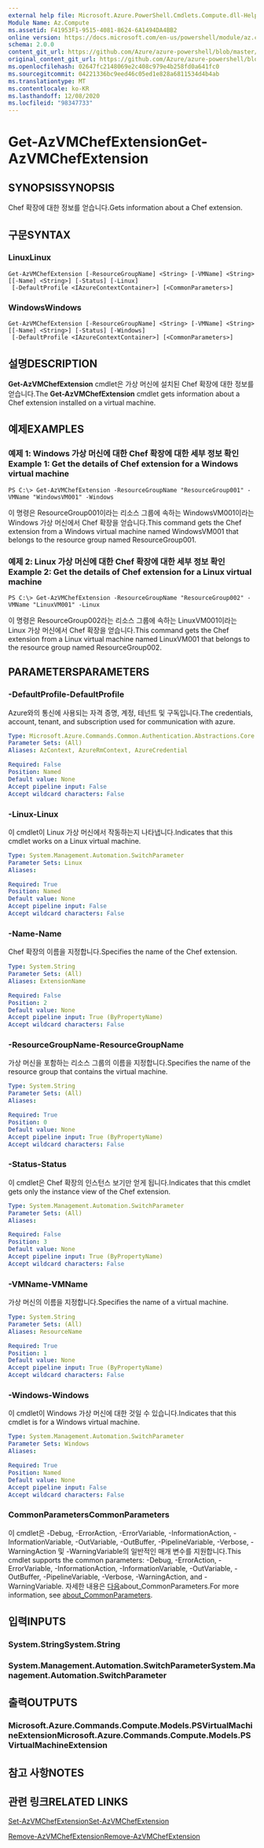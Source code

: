 ```yaml
---
external help file: Microsoft.Azure.PowerShell.Cmdlets.Compute.dll-Help.xml
Module Name: Az.Compute
ms.assetid: F41953F1-9515-4081-8624-6A1494DA4BB2
online version: https://docs.microsoft.com/en-us/powershell/module/az.compute/get-azvmchefextension
schema: 2.0.0
content_git_url: https://github.com/Azure/azure-powershell/blob/master/src/Compute/Compute/help/Get-AzVMChefExtension.md
original_content_git_url: https://github.com/Azure/azure-powershell/blob/master/src/Compute/Compute/help/Get-AzVMChefExtension.md
ms.openlocfilehash: 02647fc2148069e2c408c979e4b258fd0a641fc0
ms.sourcegitcommit: 04221336bc9eed46c05ed1e828a6811534d4b4ab
ms.translationtype: MT
ms.contentlocale: ko-KR
ms.lasthandoff: 12/08/2020
ms.locfileid: "98347733"
---
```

# <span data-ttu-id="35e19-101">Get-AzVMChefExtension</span><span class="sxs-lookup"><span data-stu-id="35e19-101">Get-AzVMChefExtension</span></span>

## <span data-ttu-id="35e19-102">SYNOPSIS</span><span class="sxs-lookup"><span data-stu-id="35e19-102">SYNOPSIS</span></span>
<span data-ttu-id="35e19-103">Chef 확장에 대한 정보를 얻습니다.</span><span class="sxs-lookup"><span data-stu-id="35e19-103">Gets information about a Chef extension.</span></span>

## <span data-ttu-id="35e19-104">구문</span><span class="sxs-lookup"><span data-stu-id="35e19-104">SYNTAX</span></span>

### <span data-ttu-id="35e19-105">Linux</span><span class="sxs-lookup"><span data-stu-id="35e19-105">Linux</span></span>
```
Get-AzVMChefExtension [-ResourceGroupName] <String> [-VMName] <String> [[-Name] <String>] [-Status] [-Linux]
 [-DefaultProfile <IAzureContextContainer>] [<CommonParameters>]
```

### <span data-ttu-id="35e19-106">Windows</span><span class="sxs-lookup"><span data-stu-id="35e19-106">Windows</span></span>
```
Get-AzVMChefExtension [-ResourceGroupName] <String> [-VMName] <String> [[-Name] <String>] [-Status] [-Windows]
 [-DefaultProfile <IAzureContextContainer>] [<CommonParameters>]
```

## <span data-ttu-id="35e19-107">설명</span><span class="sxs-lookup"><span data-stu-id="35e19-107">DESCRIPTION</span></span>
<span data-ttu-id="35e19-108">**Get-AzVMChefExtension** cmdlet은 가상 머신에 설치된 Chef 확장에 대한 정보를 얻습니다.</span><span class="sxs-lookup"><span data-stu-id="35e19-108">The **Get-AzVMChefExtension** cmdlet gets information about a Chef extension installed on a virtual machine.</span></span>

## <span data-ttu-id="35e19-109">예제</span><span class="sxs-lookup"><span data-stu-id="35e19-109">EXAMPLES</span></span>

### <span data-ttu-id="35e19-110">예제 1: Windows 가상 머신에 대한 Chef 확장에 대한 세부 정보 확인</span><span class="sxs-lookup"><span data-stu-id="35e19-110">Example 1: Get the details of Chef extension for a Windows virtual machine</span></span>
```
PS C:\> Get-AzVMChefExtension -ResourceGroupName "ResourceGroup001" -VMName "WindowsVM001" -Windows
```

<span data-ttu-id="35e19-111">이 명령은 ResourceGroup001이라는 리소스 그룹에 속하는 WindowsVM001이라는 Windows 가상 머신에서 Chef 확장을 얻습니다.</span><span class="sxs-lookup"><span data-stu-id="35e19-111">This command gets the Chef extension from a Windows virtual machine named WindowsVM001 that belongs to the resource group named ResourceGroup001.</span></span>

### <span data-ttu-id="35e19-112">예제 2: Linux 가상 머신에 대한 Chef 확장에 대한 세부 정보 확인</span><span class="sxs-lookup"><span data-stu-id="35e19-112">Example 2: Get the details of Chef extension for a Linux virtual machine</span></span>
```
PS C:\> Get-AzVMChefExtension -ResourceGroupName "ResourceGroup002" -VMName "LinuxVM001" -Linux
```

<span data-ttu-id="35e19-113">이 명령은 ResourceGroup002라는 리소스 그룹에 속하는 LinuxVM001이라는 Linux 가상 머신에서 Chef 확장을 얻습니다.</span><span class="sxs-lookup"><span data-stu-id="35e19-113">This command gets the Chef extension from a Linux virtual machine named LinuxVM001 that belongs to the resource group named ResourceGroup002.</span></span>

## <span data-ttu-id="35e19-114">PARAMETERS</span><span class="sxs-lookup"><span data-stu-id="35e19-114">PARAMETERS</span></span>

### <span data-ttu-id="35e19-115">-DefaultProfile</span><span class="sxs-lookup"><span data-stu-id="35e19-115">-DefaultProfile</span></span>
<span data-ttu-id="35e19-116">Azure와의 통신에 사용되는 자격 증명, 계정, 테넌트 및 구독입니다.</span><span class="sxs-lookup"><span data-stu-id="35e19-116">The credentials, account, tenant, and subscription used for communication with azure.</span></span>

```yaml
Type: Microsoft.Azure.Commands.Common.Authentication.Abstractions.Core.IAzureContextContainer
Parameter Sets: (All)
Aliases: AzContext, AzureRmContext, AzureCredential

Required: False
Position: Named
Default value: None
Accept pipeline input: False
Accept wildcard characters: False
```

### <span data-ttu-id="35e19-117">-Linux</span><span class="sxs-lookup"><span data-stu-id="35e19-117">-Linux</span></span>
<span data-ttu-id="35e19-118">이 cmdlet이 Linux 가상 머신에서 작동하는지 나타냅니다.</span><span class="sxs-lookup"><span data-stu-id="35e19-118">Indicates that this cmdlet works on a Linux virtual machine.</span></span>

```yaml
Type: System.Management.Automation.SwitchParameter
Parameter Sets: Linux
Aliases:

Required: True
Position: Named
Default value: None
Accept pipeline input: False
Accept wildcard characters: False
```

### <span data-ttu-id="35e19-119">-Name</span><span class="sxs-lookup"><span data-stu-id="35e19-119">-Name</span></span>
<span data-ttu-id="35e19-120">Chef 확장의 이름을 지정합니다.</span><span class="sxs-lookup"><span data-stu-id="35e19-120">Specifies the name of the Chef extension.</span></span>

```yaml
Type: System.String
Parameter Sets: (All)
Aliases: ExtensionName

Required: False
Position: 2
Default value: None
Accept pipeline input: True (ByPropertyName)
Accept wildcard characters: False
```

### <span data-ttu-id="35e19-121">-ResourceGroupName</span><span class="sxs-lookup"><span data-stu-id="35e19-121">-ResourceGroupName</span></span>
<span data-ttu-id="35e19-122">가상 머신을 포함하는 리소스 그룹의 이름을 지정합니다.</span><span class="sxs-lookup"><span data-stu-id="35e19-122">Specifies the name of the resource group that contains the virtual machine.</span></span>

```yaml
Type: System.String
Parameter Sets: (All)
Aliases:

Required: True
Position: 0
Default value: None
Accept pipeline input: True (ByPropertyName)
Accept wildcard characters: False
```

### <span data-ttu-id="35e19-123">-Status</span><span class="sxs-lookup"><span data-stu-id="35e19-123">-Status</span></span>
<span data-ttu-id="35e19-124">이 cmdlet은 Chef 확장의 인스턴스 보기만 얻게 됩니다.</span><span class="sxs-lookup"><span data-stu-id="35e19-124">Indicates that this cmdlet gets only the instance view of the Chef extension.</span></span>

```yaml
Type: System.Management.Automation.SwitchParameter
Parameter Sets: (All)
Aliases:

Required: False
Position: 3
Default value: None
Accept pipeline input: True (ByPropertyName)
Accept wildcard characters: False
```

### <span data-ttu-id="35e19-125">-VMName</span><span class="sxs-lookup"><span data-stu-id="35e19-125">-VMName</span></span>
<span data-ttu-id="35e19-126">가상 머신의 이름을 지정합니다.</span><span class="sxs-lookup"><span data-stu-id="35e19-126">Specifies the name of a virtual machine.</span></span>

```yaml
Type: System.String
Parameter Sets: (All)
Aliases: ResourceName

Required: True
Position: 1
Default value: None
Accept pipeline input: True (ByPropertyName)
Accept wildcard characters: False
```

### <span data-ttu-id="35e19-127">-Windows</span><span class="sxs-lookup"><span data-stu-id="35e19-127">-Windows</span></span>
<span data-ttu-id="35e19-128">이 cmdlet이 Windows 가상 머신에 대한 것일 수 있습니다.</span><span class="sxs-lookup"><span data-stu-id="35e19-128">Indicates that this cmdlet is for a Windows virtual machine.</span></span>

```yaml
Type: System.Management.Automation.SwitchParameter
Parameter Sets: Windows
Aliases:

Required: True
Position: Named
Default value: None
Accept pipeline input: False
Accept wildcard characters: False
```

### <span data-ttu-id="35e19-129">CommonParameters</span><span class="sxs-lookup"><span data-stu-id="35e19-129">CommonParameters</span></span>
<span data-ttu-id="35e19-130">이 cmdlet은 -Debug, -ErrorAction, -ErrorVariable, -InformationAction, -InformationVariable, -OutVariable, -OutBuffer, -PipelineVariable, -Verbose, -WarningAction 및 -WarningVariable의 일반적인 매개 변수를 지원합니다.</span><span class="sxs-lookup"><span data-stu-id="35e19-130">This cmdlet supports the common parameters: -Debug, -ErrorAction, -ErrorVariable, -InformationAction, -InformationVariable, -OutVariable, -OutBuffer, -PipelineVariable, -Verbose, -WarningAction, and -WarningVariable.</span></span> <span data-ttu-id="35e19-131">자세한 내용은 [다음](http://go.microsoft.com/fwlink/?LinkID=113216)about_CommonParameters.</span><span class="sxs-lookup"><span data-stu-id="35e19-131">For more information, see [about_CommonParameters](http://go.microsoft.com/fwlink/?LinkID=113216).</span></span>

## <span data-ttu-id="35e19-132">입력</span><span class="sxs-lookup"><span data-stu-id="35e19-132">INPUTS</span></span>

### <span data-ttu-id="35e19-133">System.String</span><span class="sxs-lookup"><span data-stu-id="35e19-133">System.String</span></span>

### <span data-ttu-id="35e19-134">System.Management.Automation.SwitchParameter</span><span class="sxs-lookup"><span data-stu-id="35e19-134">System.Management.Automation.SwitchParameter</span></span>

## <span data-ttu-id="35e19-135">출력</span><span class="sxs-lookup"><span data-stu-id="35e19-135">OUTPUTS</span></span>

### <span data-ttu-id="35e19-136">Microsoft.Azure.Commands.Compute.Models.PSVirtualMachineExtension</span><span class="sxs-lookup"><span data-stu-id="35e19-136">Microsoft.Azure.Commands.Compute.Models.PSVirtualMachineExtension</span></span>

## <span data-ttu-id="35e19-137">참고 사항</span><span class="sxs-lookup"><span data-stu-id="35e19-137">NOTES</span></span>

## <span data-ttu-id="35e19-138">관련 링크</span><span class="sxs-lookup"><span data-stu-id="35e19-138">RELATED LINKS</span></span>

[<span data-ttu-id="35e19-139">Set-AzVMChefExtension</span><span class="sxs-lookup"><span data-stu-id="35e19-139">Set-AzVMChefExtension</span></span>](./Set-AzVMChefExtension.md)

[<span data-ttu-id="35e19-140">Remove-AzVMChefExtension</span><span class="sxs-lookup"><span data-stu-id="35e19-140">Remove-AzVMChefExtension</span></span>](./Remove-AzVMChefExtension.md)


